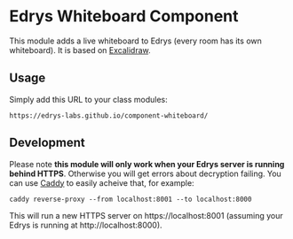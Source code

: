 # Edrys Whiteboard Component

This module adds a live whiteboard to Edrys (every room has its own whiteboard). It is based on [Excalidraw](https://excalidraw.com).
 
## Usage

Simply add this URL to your class modules:

```
https://edrys-labs.github.io/component-whiteboard/
```

## Development

Please note **this module will only work when your Edrys server is running behind HTTPS**. Otherwise you will get errors about decryption failing. You can use [Caddy](https://caddyserver.com/download) to easily acheive that, for example:

```
caddy reverse-proxy --from localhost:8001 --to localhost:8000
```

This will run a new HTTPS server on https://localhost:8001 (assuming your Edrys is running at http://localhost:8000).
